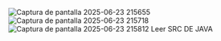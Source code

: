![Captura de pantalla 2025-06-23 215655](https://github.com/user-attachments/assets/77e121c4-6e59-4b77-a90c-34b120011b59)
![Captura de pantalla 2025-06-23 215718](https://github.com/user-attachments/assets/20e4ca1d-e239-4058-af08-f1a0aae0f3fc)
![Captura de pantalla 2025-06-23 215812](https://github.com/user-attachments/assets/fb8493a6-7d27-49a2-af8d-33904e0d6749)
Leer SRC DE JAVA
